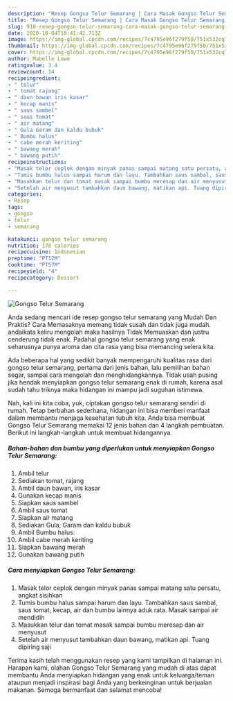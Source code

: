 ```yaml
---
description: "Resep Gongso Telur Semarang | Cara Masak Gongso Telur Semarang Yang Paling Enak"
title: "Resep Gongso Telur Semarang | Cara Masak Gongso Telur Semarang Yang Paling Enak"
slug: 918-resep-gongso-telur-semarang-cara-masak-gongso-telur-semarang-yang-paling-enak
date: 2020-10-04T18:41:42.713Z
image: https://img-global.cpcdn.com/recipes/7c4795e96f279f50/751x532cq70/gongso-telur-semarang-foto-resep-utama.jpg
thumbnail: https://img-global.cpcdn.com/recipes/7c4795e96f279f50/751x532cq70/gongso-telur-semarang-foto-resep-utama.jpg
cover: https://img-global.cpcdn.com/recipes/7c4795e96f279f50/751x532cq70/gongso-telur-semarang-foto-resep-utama.jpg
author: Mabelle Lowe
ratingvalue: 3.4
reviewcount: 14
recipeingredient:
- " telur"
- " tomat rajang"
- " daun bawan iris kasar"
- " kecap manis"
- " saus sambel"
- " saus tomat"
- " air matang"
- " Gula Garam dan kaldu bubuk"
- " Bumbu halus"
- " cabe merah keriting"
- " bawang merah"
- " bawang putih"
recipeinstructions:
- "Masak telor ceplok dengan minyak panas sampai matang satu persatu, angkat sisihkan"
- "Tumis bumbu halus sampai harum dan layu. Tambahkan saus sambal, saus tomat, kecap, air dan bumbu lainnya aduk rata. Masak sampai air mendidih"
- "Masukkan telur dan tomat masak sampai bumbu meresap dan air menyusut"
- "Setelah air menyusut tambahkan daun bawang, matikan api. Tuang dipiring saji"
categories:
- Resep
tags:
- gongso
- telur
- semarang

katakunci: gongso telur semarang 
nutrition: 178 calories
recipecuisine: Indonesian
preptime: "PT12M"
cooktime: "PT57M"
recipeyield: "4"
recipecategory: Dessert

---
```



![Gongso Telur Semarang](https://img-global.cpcdn.com/recipes/7c4795e96f279f50/751x532cq70/gongso-telur-semarang-foto-resep-utama.jpg)

Anda sedang mencari ide resep gongso telur semarang yang Mudah Dan Praktis? Cara Memasaknya memang tidak susah dan tidak juga mudah. andaikata keliru mengolah maka hasilnya Tidak Memuaskan dan justru cenderung tidak enak. Padahal gongso telur semarang yang enak seharusnya punya aroma dan cita rasa yang bisa memancing selera kita.

Ada beberapa hal yang sedikit banyak mempengaruhi kualitas rasa dari gongso telur semarang, pertama dari jenis bahan, lalu pemilihan bahan segar, sampai cara mengolah dan menghidangkannya. Tidak usah pusing jika hendak menyiapkan gongso telur semarang enak di rumah, karena asal sudah tahu triknya maka hidangan ini mampu jadi suguhan istimewa.




Nah, kali ini kita coba, yuk, ciptakan gongso telur semarang sendiri di rumah. Tetap berbahan sederhana, hidangan ini bisa memberi manfaat dalam membantu menjaga kesehatan tubuh kita. Anda bisa membuat Gongso Telur Semarang memakai 12 jenis bahan dan 4 langkah pembuatan. Berikut ini langkah-langkah untuk membuat hidangannya.

<!--inarticleads1-->

##### Bahan-bahan dan bumbu yang diperlukan untuk menyiapkan Gongso Telur Semarang:

1. Ambil  telur
1. Sediakan  tomat, rajang
1. Ambil  daun bawan, iris kasar
1. Gunakan  kecap manis
1. Siapkan  saus sambel
1. Ambil  saus tomat
1. Siapkan  air matang
1. Sediakan  Gula, Garam dan kaldu bubuk
1. Ambil  Bumbu halus:
1. Ambil  cabe merah keriting
1. Siapkan  bawang merah
1. Gunakan  bawang putih




<!--inarticleads2-->

##### Cara menyiapkan Gongso Telur Semarang:

1. Masak telor ceplok dengan minyak panas sampai matang satu persatu, angkat sisihkan
1. Tumis bumbu halus sampai harum dan layu. Tambahkan saus sambal, saus tomat, kecap, air dan bumbu lainnya aduk rata. Masak sampai air mendidih
1. Masukkan telur dan tomat masak sampai bumbu meresap dan air menyusut
1. Setelah air menyusut tambahkan daun bawang, matikan api. Tuang dipiring saji




Terima kasih telah menggunakan resep yang kami tampilkan di halaman ini. Harapan kami, olahan Gongso Telur Semarang yang mudah di atas dapat membantu Anda menyiapkan hidangan yang enak untuk keluarga/teman ataupun menjadi inspirasi bagi Anda yang berkeinginan untuk berjualan makanan. Semoga bermanfaat dan selamat mencoba!
